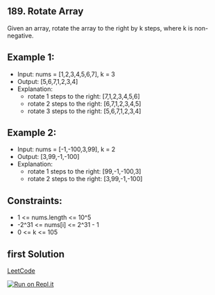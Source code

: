 ## 189. Rotate Array
Given an array, rotate the array to the right by k steps, where k is non-negative.

## Example 1:
- Input: nums = [1,2,3,4,5,6,7], k = 3
- Output: [5,6,7,1,2,3,4]
- Explanation:
  - rotate 1 steps to the right: [7,1,2,3,4,5,6]
  - rotate 2 steps to the right: [6,7,1,2,3,4,5]
  - rotate 3 steps to the right: [5,6,7,1,2,3,4]

## Example 2:
- Input: nums = [-1,-100,3,99], k = 2
- Output: [3,99,-1,-100]
- Explanation: 
  - rotate 1 steps to the right: [99,-1,-100,3]
  - rotate 2 steps to the right: [3,99,-1,-100]

## Constraints:
- 1 <= nums.length <= 10^5
- -2^31 <= nums[i] <= 2^31 - 1
- 0 <= k <= 105

## first Solution
[LeetCode]()

[![Run on Repl.it](https://repl.it/badge/github/oscharko/JS-LeetCode-189-Rotate-Array)](https://replit.com/@oscharko/JS-LeetCode-189-Rotate-Array)